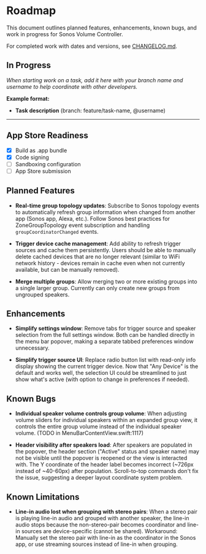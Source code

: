 # Roadmap

This document outlines planned features, enhancements, known bugs, and work in progress for Sonos Volume Controller.

For completed work with dates and versions, see [CHANGELOG.md](CHANGELOG.md).

## In Progress

_When starting work on a task, add it here with your branch name and username to help coordinate with other developers._

**Example format:**
- **Task description** (branch: feature/task-name, @username)


---

## App Store Readiness

- [x] Build as .app bundle
- [x] Code signing
- [ ] Sandboxing configuration
- [ ] App Store submission

## Planned Features

- **Real-time group topology updates**: Subscribe to Sonos topology events to automatically refresh group information when changed from another app (Sonos app, Alexa, etc.). Follow Sonos best practices for ZoneGroupTopology event subscription and handling `groupCoordinatorChanged` events.

- **Trigger device cache management**: Add ability to refresh trigger sources and cache them persistently. Users should be able to manually delete cached devices that are no longer relevant (similar to WiFi network history - devices remain in cache even when not currently available, but can be manually removed).

- **Merge multiple groups**: Allow merging two or more existing groups into a single larger group. Currently can only create new groups from ungrouped speakers.

## Enhancements

- **Simplify settings window**: Remove tabs for trigger source and speaker selection from the full settings window. Both can be handled directly in the menu bar popover, making a separate tabbed preferences window unnecessary.

- **Simplify trigger source UI**: Replace radio button list with read-only info display showing the current trigger device. Now that "Any Device" is the default and works well, the selection UI could be streamlined to just show what's active (with option to change in preferences if needed).

## Known Bugs

- **Individual speaker volume controls group volume**: When adjusting volume sliders for individual speakers within an expanded group view, it controls the entire group volume instead of the individual speaker volume. (TODO in MenuBarContentView.swift:1117)

- **Header visibility after speakers load**: After speakers are populated in the popover, the header section ("Active" status and speaker name) may not be visible until the popover is reopened or the view is interacted with. The Y coordinate of the header label becomes incorrect (~726px instead of ~40-60px) after population. Scroll-to-top commands don't fix the issue, suggesting a deeper layout coordinate system problem.

## Known Limitations

- **Line-in audio lost when grouping with stereo pairs**: When a stereo pair is playing line-in audio and grouped with another speaker, the line-in audio stops because the non-stereo-pair becomes coordinator and line-in sources are device-specific (cannot be shared). Workaround: Manually set the stereo pair with line-in as the coordinator in the Sonos app, or use streaming sources instead of line-in when grouping.
